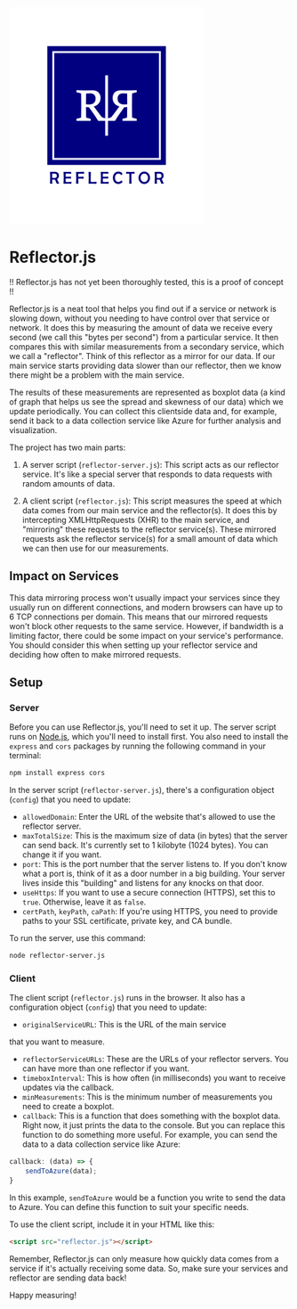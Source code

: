 ![Logo](/assets/ref-logo.png)

# Reflector.js

!! Reflector.js has not yet been thoroughly tested, this is a proof of concept !!

Reflector.js is a neat tool that helps you find out if a service or network is slowing down, without you needing to have control over that service or network. It does this by measuring the amount of data we receive every second (we call this "bytes per second") from a particular service. It then compares this with similar measurements from a secondary service, which we call a "reflector". Think of this reflector as a mirror for our data. If our main service starts providing data slower than our reflector, then we know there might be a problem with the main service.

The results of these measurements are represented as boxplot data (a kind of graph that helps us see the spread and skewness of our data) which we update periodically. You can collect this clientside data and, for example, send it back to a data collection service like Azure for further analysis and visualization.

The project has two main parts:

1. A server script (`reflector-server.js`): This script acts as our reflector service. It's like a special server that responds to data requests with random amounts of data.

2. A client script (`reflector.js`): This script measures the speed at which data comes from our main service and the reflector(s). It does this by intercepting XMLHttpRequests (XHR) to the main service, and "mirroring" these requests to the reflector service(s). These mirrored requests ask the reflector service(s) for a small amount of data which we can then use for our measurements.

## Impact on Services

This data mirroring process won't usually impact your services since they usually run on different connections, and modern browsers can have up to 6 TCP connections per domain. This means that our mirrored requests won't block other requests to the same service. However, if bandwidth is a limiting factor, there could be some impact on your service's performance. You should consider this when setting up your reflector service and deciding how often to make mirrored requests.

## Setup

### Server

Before you can use Reflector.js, you'll need to set it up. The server script runs on [Node.js](https://nodejs.org/), which you'll need to install first. You also need to install the `express` and `cors` packages by running the following command in your terminal:

```bash
npm install express cors
```

In the server script (`reflector-server.js`), there's a configuration object (`config`) that you need to update:

- `allowedDomain`: Enter the URL of the website that's allowed to use the reflector server. 
- `maxTotalSize`: This is the maximum size of data (in bytes) that the server can send back. It's currently set to 1 kilobyte (1024 bytes). You can change it if you want.
- `port`: This is the port number that the server listens to. If you don't know what a port is, think of it as a door number in a big building. Your server lives inside this "building" and listens for any knocks on that door.
- `useHttps`: If you want to use a secure connection (HTTPS), set this to `true`. Otherwise, leave it as `false`.
- `certPath`, `keyPath`, `caPath`: If you're using HTTPS, you need to provide paths to your SSL certificate, private key, and CA bundle.

To run the server, use this command:

```bash
node reflector-server.js
```

### Client

The client script (`reflector.js`) runs in the browser. It also has a configuration object (`config`) that you need to update:

- `originalServiceURL`: This is the URL of the main service

 that you want to measure.
- `reflectorServiceURLs`: These are the URLs of your reflector servers. You can have more than one reflector if you want.
- `timeboxInterval`: This is how often (in milliseconds) you want to receive updates via the callback.
- `minMeasurements`: This is the minimum number of measurements you need to create a boxplot.
- `callback`: This is a function that does something with the boxplot data. Right now, it just prints the data to the console. But you can replace this function to do something more useful. For example, you can send the data to a data collection service like Azure:

```javascript
callback: (data) => {
    sendToAzure(data);
}
```

In this example, `sendToAzure` would be a function you write to send the data to Azure. You can define this function to suit your specific needs.

To use the client script, include it in your HTML like this:

```html
<script src="reflector.js"></script>
```

Remember, Reflector.js can only measure how quickly data comes from a service if it's actually receiving some data. So, make sure your services and reflector are sending data back!

Happy measuring!
